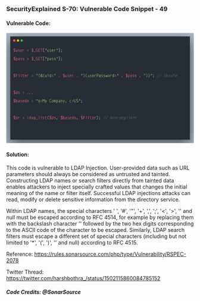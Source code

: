 ### SecurityExplained S-70: Vulnerable Code Snippet - 49

#### Vulnerable Code: 

![Vulnerable Code](../media/code-49.png)


#### Solution: 

This code is vulnerable to LDAP Injection. User-provided data such as URL parameters should always be considered as untrusted and tainted. Constructing LDAP names or search filters directly from tainted data enables attackers to inject specially crafted values that changes the initial meaning of the name or filter itself. Successful LDAP injections attacks can read, modify or delete sensitive information from the directory service.

Within LDAP names, the special characters ' ', '#', '"', '+', ',', ';', '<', '>', '\' and null must be escaped according to RFC 4514, for example by replacing them with the backslash character '\' followed by the two hex digits corresponding to the ASCII code of the character to be escaped. Similarly, LDAP search filters must escape a different set of special characters (including but not limited to '*', '(', ')', '\' and null) according to RFC 4515.

Reference: https://rules.sonarsource.com/php/type/Vulnerability/RSPEC-2078

Twitter Thread: https://twitter.com/harshbothra_/status/1502115860084785152

##### Code Credits: @SonarSource
 